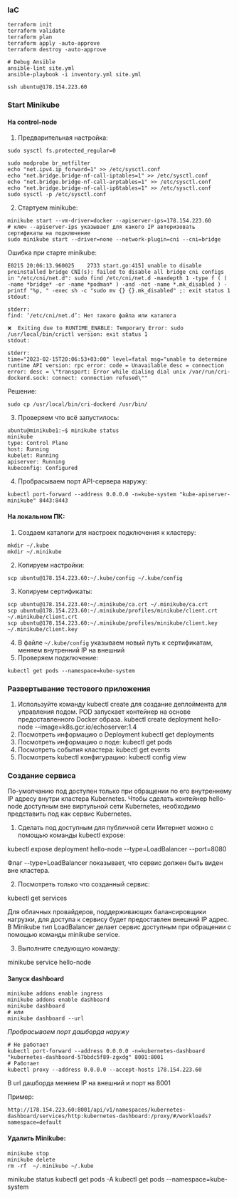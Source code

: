 
### IaC
```commandline
terraform init
terraform validate
terraform plan
terraform apply -auto-approve
terraform destroy -auto-approve

# Debug Ansible
ansible-lint site.yml
ansible-playbook -i inventory.yml site.yml

ssh ubuntu@178.154.223.60
```
### Start Minikube
####  На control-node

1. Предварительная настройка:

```commandline
sudo sysctl fs.protected_regular=0

sudo modprobe br_netfilter 
echo "net.ipv4.ip_forward=1" >> /etc/sysctl.conf
echo "net.bridge.bridge-nf-call-iptables=1" >> /etc/sysctl.conf
echo "net.bridge.bridge-nf-call-arptables=1" >> /etc/sysctl.conf
echo "net.bridge.bridge-nf-call-ip6tables=1" >> /etc/sysctl.conf
sudo sysctl -p /etc/sysctl.conf
```

2. Стартуем minikube:

```commandline
minikube start --vm-driver=docker --apiserver-ips=178.154.223.60
# ключ --apiserver-ips указывает для какого IP авторизовать сертификаты на подключение
sudo minikube start --driver=none --network-plugin=cni --cni=bridge
```

Ошибка при старте minikube:
```commandline
E0215 20:06:13.960025    2733 start.go:415] unable to disable preinstalled bridge CNI(s): failed to disable all bridge cni configs in "/etc/cni/net.d": sudo find /etc/cni/net.d -maxdepth 1 -type f ( ( -name *bridge* -or -name *podman* ) -and -not -name *.mk_disabled ) -printf "%p, " -exec sh -c "sudo mv {} {}.mk_disabled" ;: exit status 1
stdout:

stderr:
find: ‘/etc/cni/net.d’: Нет такого файла или каталога

❌  Exiting due to RUNTIME_ENABLE: Temporary Error: sudo /usr/local/bin/crictl version: exit status 1
stdout:

stderr:
time="2023-02-15T20:06:53+03:00" level=fatal msg="unable to determine runtime API version: rpc error: code = Unavailable desc = connection error: desc = \"transport: Error while dialing dial unix /var/run/cri-dockerd.sock: connect: connection refused\""
```

Решение:
```commandline
sudo cp /usr/local/bin/cri-dockerd /usr/bin/
```
3. Проверяем что всё запустилось:
```commandline
ubuntu@minikube1:~$ minikube status
minikube
type: Control Plane
host: Running
kubelet: Running
apiserver: Running
kubeconfig: Configured
```
4. Пробрасываем порт API-сервера наружу:

```commandline
kubectl port-forward --address 0.0.0.0 -n=kube-system "kube-apiserver-minikube" 8443:8443
```

#### На локальном ПК:
1. Создаем каталоги для настроек подключения к кластеру:

```commandline
mkdir ~/.kube
mkdir ~/.minikube
```
 
2. Копируем настройки: 

```commandline
scp ubuntu@178.154.223.60:~/.kube/config ~/.kube/config
```

3. Копируем сертификаты: 

```commandline
scp ubuntu@178.154.223.60:~/.minikube/ca.crt ~/.minikube/ca.crt
scp ubuntu@178.154.223.60:~/.minikube/profiles/minikube/client.crt ~/.minikube/client.crt
scp ubuntu@178.154.223.60:~/.minikube/profiles/minikube/client.key ~/.minikube/client.key
```
4. В файле `~/.kube/config` указываем новый путь к сертификатам, меняем внутренний IP на внешний 
5. Проверяем подключение:
```commandline
kubectl get pods --namespace=kube-system
```

### Развертывание тестового приложения
1. Используйте команду kubectl create для создание деплоймента для управления подом. POD запускает контейнер на основе предоставленного Docker образа.
kubectl create deployment hello-node --image=k8s.gcr.io/echoserver:1.4
2. Посмотреть информацию о Deployment
kubectl get deployments
3. Посмотреть информацию о поде:
kubectl get pods
4. Посмотреть события кластера:
kubectl get events
5. Посмотреть kubectl конфигурацию:
kubectl config view

### Создание сервиса
По-умолчанию под доступен только при обращении по его внутреннему IP адресу внутри кластера Kubernetes. 
Чтобы сделать контейнер hello-node доступным вне виртульной сети Kubernetes, необходимо представить под как сервис Kubernetes.

1. Сделать под доступным для публичной сети Интернет можно с помощью команды kubectl expose:

kubectl expose deployment hello-node --type=LoadBalancer --port=8080

Флаг --type=LoadBalancer показывает, что сервис должен быть виден вне кластера.

2. Посмотреть только что созданный сервис:

kubectl get services

Для облачных провайдеров, поддерживающих балансировщики нагрузки, для доступа к сервису будет предоставлен внешний IP адрес. 
В Minikube тип LoadBalancer делает сервис доступным при обращении с помощью команды minikube service.

3. Выполните следующую команду:

minikube service hello-node

#### Запуск dashboard
```commandline
minikube addons enable ingress
minikube addons enable dashboard
minikube dashboard
# или 
minikube dashboard --url
```

*Пробрасываем порт дашборда наружу*
```commandline
# Не работает
kubectl port-forward --address 0.0.0.0 -n=kubernetes-dashboard "kubernetes-dashboard-57bbdc5f89-zgxdg" 8001:8001
# Работает
kubectl proxy --address 0.0.0.0 --accept-hosts 178.154.223.60
```

В url дашборда меняем IP на внешний и порт на 8001

Пример:
```commandline
http://178.154.223.60:8001/api/v1/namespaces/kubernetes-dashboard/services/http:kubernetes-dashboard:/proxy/#/workloads?namespace=default
```

#### Удалить Minikube:
```commandline
minikube stop
minikube delete
rm -rf  ~/.minikube ~/.kube
```

minikube status
kubectl get pods -A
kubectl get pods --namespace=kube-system

